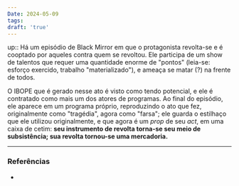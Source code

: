 ```yaml
---
Date: 2024-05-09
tags:
draft: 'true'
---
```


up:: 
Há um episódio de Black Mirror em que o protagonista revolta-se e é cooptado por aqueles contra quem se revoltou. Ele participa de um show de talentos que requer uma quantidade enorme de "pontos" (leia-se: esforço exercido, trabalho "materializado"), e ameaça se matar (?) na frente de todos. 

O IBOPE que é gerado nesse ato é visto como tendo potencial, e ele é contratado como mais um dos atores de programas. Ao final do episódio, ele aparece em um programa próprio, reproduzindo o ato que fez, originalmente como "tragédia", agora como "farsa"; ele guarda o estilhaço que ele utilizou originalmente, e que agora é um *prop* de seu *act*, em uma caixa de cetim: **seu instrumento de revolta torna-se seu meio de subsistência; sua revolta tornou-se uma mercadoria.** 


---
### Referências
- 